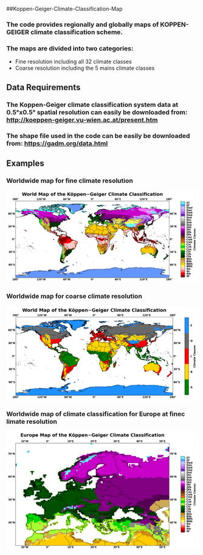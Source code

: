 
##Koppen-Geiger-Climate-Classification-Map

### The code provides regionally and globally maps of KOPPEN-GEIGER climate classification scheme.
### The maps are divided into two categories:
* Fine resolution including all 32 climate classes
* Coarse resolution including the 5 mains climate classes

## Data Requirements

### The Koppen-Geiger climate classification system data at 0.5°x0.5° spatial resolution can easily be downloaded from: http://koeppen-geiger.vu-wien.ac.at/present.htm
### The shape file used in the code can be easily be downloaded from: https://gadm.org/data.html

## Examples
### Worldwide map for fine climate resolution

![Fine](Examples/Fine.png)

### Worldwide map for coarse climate resolution

![Coarse](Examples/Coarse.png)

### Worldwide map of climate classification for Europe at finec limate resolution

![Europe](Examples/Europe.png)
